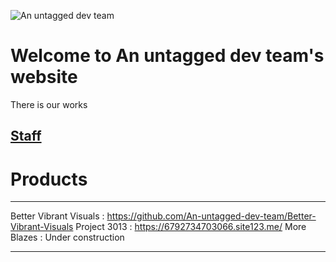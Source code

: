 ![An untagged dev team](https://github.com/user-attachments/assets/ad51625b-cae5-4a1d-94c8-c661c0798f65)
# Welcome to An untagged dev team's website
There is our works

## [Staff](/staff/)

# Products

---

Better Vibrant Visuals : https://github.com/An-untagged-dev-team/Better-Vibrant-Visuals
Project 3013 : https://6792734703066.site123.me/
More Blazes : Under construction

---
